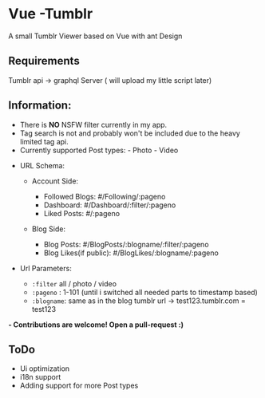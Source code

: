 # Vue -Tumblr

A small Tumblr Viewer based on Vue with ant Design

## Requirements

Tumblr api -> graphql Server ( will upload my little script later)

## Information:

* There is **NO** NSFW filter currently in my app.
* Tag search is not and probably won't be included due to the heavy limited tag api.
* Currently supported Post types: - Photo - Video
- URL Schema:
 	- Account Side: 

		- Followed Blogs: #/Following/:pageno 
 		- Dashboard: #/Dashboard/:filter/:pageno 
 		- Liked Posts: #/:pageno 
 	- Blog Side: 

 		- Blog Posts: #/BlogPosts/:blogname/:filter/:pageno 
 		- Blog Likes(if public): #/BlogLikes/:blogname/:pageno

- Url Parameters:
  - `:filter` all / photo / video
  - `:pageno` : 1-101 (until i switched all needed parts to timestamp based) 
  - `:blogname`: same as in the blog tumblr url -> test123.tumblr.com = test123

**- Contributions are welcome! Open a pull-request :)**

## ToDo

* Ui optimization
* i18n support
* Adding support for more Post types
